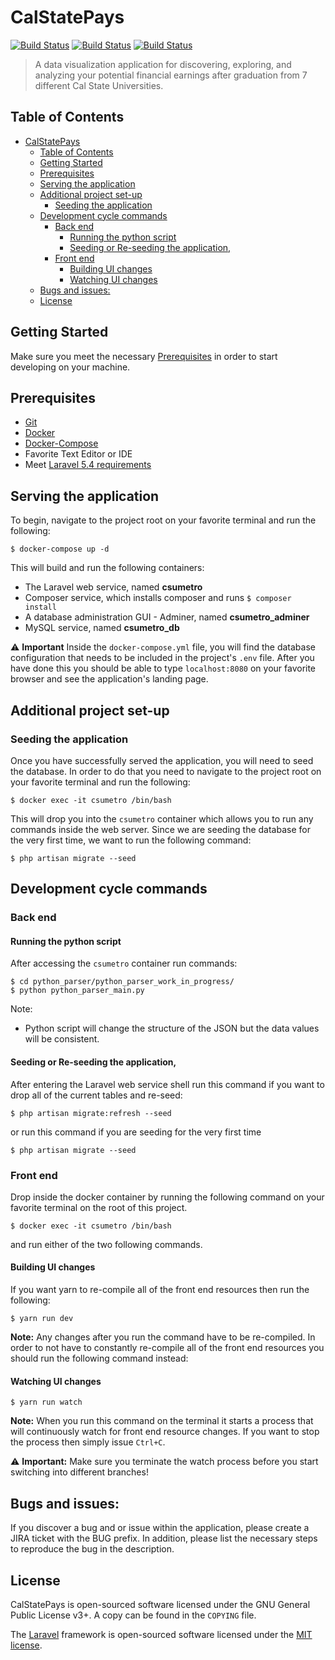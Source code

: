 # CalStatePays

[![Build Status](https://travis-ci.com/csun-metalab/calstatepays.svg?token=e9qZAYzzq9K9MQ8bgdpF&branch=dev)](https://travis-ci.com/csun-metalab/calstatepays) [![Build Status](https://travis-ci.com/csun-metalab/calstatepays.svg?token=e9qZAYzzq9K9MQ8bgdpF&branch=demo)](https://travis-ci.com/csun-metalab/calstatepays) [![Build Status](https://travis-ci.com/csun-metalab/calstatepays.svg?token=e9qZAYzzq9K9MQ8bgdpF&branch=master)](https://travis-ci.com/csun-metalab/calstatepays)


> A data visualization application for discovering, exploring, and analyzing your potential financial earnings after graduation from 7 different Cal State Universities. 

## Table of Contents

<!-- TOC -->

- [CalStatePays](#calstatepays)
    - [Table of Contents](#table-of-contents)
    - [Getting Started](#getting-started)
    - [Prerequisites](#prerequisites)
    - [Serving the application](#serving-the-application)
    - [Additional project set-up](#additional-project-set-up)
        - [Seeding the application](#seeding-the-application)
    - [Development cycle commands](#development-cycle-commands)
        - [Back end](#back-end)
            - [Running the python script](#running-the-python-script)
            - [Seeding or Re-seeding the application,](#seeding-or-re-seeding-the-application)
        - [Front end](#front-end)
            - [Building UI changes](#building-ui-changes)
            - [Watching UI changes](#watching-ui-changes)
    - [Bugs and issues:](#bugs-and-issues)
    - [License](#license)

<!-- /TOC -->

## Getting Started

Make sure you meet the necessary [Prerequisites](#prerequisites) in order to start developing on your machine.

## Prerequisites

- [Git](https://git-scm.com/downloads)
- [Docker](https://docs.docker.com/install/)
- [Docker-Compose](https://docs.docker.com/compose/install/)
- Favorite Text Editor or IDE
- Meet [Laravel 5.4 requirements](https://laravel.com/docs/5.4)

## Serving the application

 To begin, navigate to the project root on your favorite terminal and run the following:

```
$ docker-compose up -d
```

This will build and run the following containers:

- The Laravel web service, named **csumetro**
- Composer service, which installs composer and runs `$ composer install`
- A database administration GUI - Adminer, named **csumetro_adminer**
- MySQL service, named **csumetro_db**

⚠️ **Important** Inside the `docker-compose.yml` file, you will find the database configuration that needs to be included in the project's `.env` file. After you have done this you should be able to type `localhost:8080` on your favorite browser and see the application's landing page.

## Additional project set-up

### Seeding the application

Once you have successfully served the application, you will need to seed the database. In order to do that you need to navigate to the project root on your favorite terminal and run the following:

```
$ docker exec -it csumetro /bin/bash 
```

This will drop you into the `csumetro` container which allows you to run any commands inside the web server. Since we are seeding the database for the very first time, we want to run the following command:

```
$ php artisan migrate --seed
```

## Development cycle commands

### Back end

#### Running the python script
After accessing the `csumetro` container run commands:

```
$ cd python_parser/python_parser_work_in_progress/
$ python python_parser_main.py
```

Note:
- Python script will change the structure of the JSON but the data values will be consistent.  


#### Seeding or Re-seeding the application,

After entering the Laravel web service shell run this command if you want to drop all of the current tables and re-seed:

```
$ php artisan migrate:refresh --seed
```

or run this command if you are seeding for the very first time

```
$ php artisan migrate --seed
```

### Front end

Drop inside the docker container by running the following command on your favorite terminal on the root of this project.

```
$ docker exec -it csumetro /bin/bash 
```
and run either of the two following commands.

#### Building UI changes

If you want yarn to re-compile all of the front end resources then run the following:

```
$ yarn run dev
```

**Note:** Any changes after you run the command have to be re-compiled. In order to not have to constantly re-compile all of the front end resources you should run the following command instead:

#### Watching UI changes

```
$ yarn run watch
```

**Note:** When you run this command on the terminal it starts a process that will continuously watch for front end resource changes. If you want to stop the process then simply issue `Ctrl+C`.

⚠️ **Important:** Make sure you terminate the watch process before you start switching into different branches!

## Bugs and issues:

If you discover a bug and or issue within the application, please create a JIRA ticket with the BUG prefix. In addition, please list the necessary steps to reproduce the bug in the description.

## License
CalStatePays is open-sourced software licensed under the GNU General Public License v3+. A copy can be found in the `COPYING` file.

The [Laravel](https://laravel.com/) framework is open-sourced software licensed under the [MIT license](http://opensource.org/licenses/MIT).